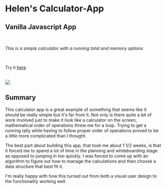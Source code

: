 # Helen's Calculator-App
## Vanilla Javascript App

<br>

_This is a simple calculator with a running total and memory options_

<br>

Try it [here](https://HelenR462.github.io/Calculator-App/)

<br>

<img src="screenshot.png">

## Summary

This calculator app is a great example of something that seems like it should be really simple but it's far from it. Not only is there quite a bit of work involved just to make it look like a calculator on the screen, mathematical order of operations threw me for a loop. Trying to get a running tally while having to follow proper order of operations proved to be a little more complicated than I thought.

The best part about building this app, that took me about 1 1/2 weeks, is that it forced me to spend a lot of time in the planning and whiteboarding stage as opposed to jumping in too quickly. I was forced to come up with an algorithm to figure out how to manage the calculations and then choose a data structure that best fit it.

I'm really happy with how this turned out from both a visual user design to the functionality working well.

